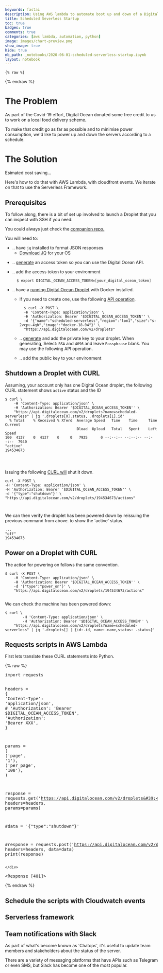 ```yaml
---
keywords: fastai
description: Using AWS lambda to automate boot up and down of a Digital Ocean droplet with Slack notifications
title: Scheduled Severless Startup
toc: true 
badges: true
comments: true
categories: [aws lambda, automation, python]
image: images/chart-preview.png
show_image: true
hide: true
nb_path: _notebooks/2020-06-01-scheduled-serverless-startup.ipynb
layout: notebook
---
```


<!--
#################################################
### THIS FILE WAS AUTOGENERATED! DO NOT EDIT! ###
#################################################
# file to edit: _notebooks/2020-06-01-scheduled-serverless-startup.ipynb
-->

<div class="container" id="notebook-container">
        
    {% raw %}
    
<div class="cell border-box-sizing code_cell rendered">

</div>
    {% endraw %}

<div class="cell border-box-sizing text_cell rendered"><div class="inner_cell">
<div class="text_cell_render border-box-sizing rendered_html">
<h1 id="The-Problem">The Problem<a class="anchor-link" href="#The-Problem"> </a></h1><p>As part of the Covid-19 effort, Digital Ocean donated some free credit to us to work on a local food delivery scheme.</p>
<p>To make that credit go as far as possible and to minimise power consumption, we'd like to power up and down the servers according to a schedule.</p>
<h1 id="The-Solution">The Solution<a class="anchor-link" href="#The-Solution"> </a></h1><p>Esimated cost saving...</p>
<p>Here's how to do that with AWS Lambda, with cloudfront events. We iterate on that to use the Serverless Framework.</p>
<h2 id="Prerequisites">Prerequisites<a class="anchor-link" href="#Prerequisites"> </a></h2><p>To follow along, there is a bit of set up involved to launch a Droplet that you can inspect with SSH if you need.</p>
<p>You could always just check the <a href="https://github.com/jonwhittlestone/scheduled-serverless-startup">companion repo.</a></p>
<p>You will need to:</p>
<ul>
<li>.. have <code>jq</code> installed to format JSON responses<ul>
<li><a href="https://stedolan.github.io/jq/download/">Download JQ</a> for your OS</li>
</ul>
</li>
</ul>
<ul>
<li>.. <a href="https://www.digitalocean.com/docs/apis-clis/api/">generate</a> an access token so you can use the Digital Ocean API.</li>
</ul>
<ul>
<li><p>.. add the access token to your environment</p>

<pre><code>  $ export DIGITAL_OCEAN_ACCESS_TOKEN=[your_digital_ocean_token]</code></pre>
</li>
<li><p>.. have a <a href="https://www.digitalocean.com/docs/droplets/quickstart/#create-droplets">running Digital Ocean Droplet</a> with Docker installed.</p>
<ul>
<li><p>If you need to create one, use the following <a href="https://developers.digitalocean.com/documentation/v2/#create-a-new-droplet">API operation</a>.</p>

<pre><code>  $ curl -X POST \
  -H 'Content-Type: application/json' \
  -H 'Authorization: Bearer '$DIGITAL_OCEAN_ACCESS_TOKEN'' \
  -d '{"name":"scheduled-serverless","region":"lon1","size":"s-2vcpu-4gb","image":"docker-18-04"}' \
  "https://api.digitalocean.com/v2/droplets"</code></pre>
</li>
<li><p>.. <a href="https://8gwifi.org/sshfunctions.jsp">generate</a> and add the private key to your droplet. When generating, Select: <code>RSA</code> and <code>4096</code> and leave <code>Passphrase</code> blank. You may use the following API operation.</p>
</li>
<li><p>.. add the public key to your environment</p>
</li>
</ul>
</li>
</ul>

</div>
</div>
</div>
<div class="cell border-box-sizing text_cell rendered"><div class="inner_cell">
<div class="text_cell_render border-box-sizing rendered_html">
<h2 id="Shutdown-a-Droplet-with-CURL">Shutdown a Droplet with CURL<a class="anchor-link" href="#Shutdown-a-Droplet-with-CURL"> </a></h2><p>Assuming, your account only has one Digital Ocean droplet, the following CURL statement shows <code>active</code> status and the ID</p>

<pre><code>$ curl \
    -H 'Content-Type: application/json' \
    -H 'Authorization: Bearer '$DIGITAL_OCEAN_ACCESS_TOKEN'' \
    "https://api.digitalocean.com/v2/droplets?name=scheduled-serverless" | jq '.droplets[0].status, .droplets[1].id'
  % Total    % Received % Xferd  Average Speed   Time    Time     Time  Current
                                 Dload  Upload   Total   Spent    Left  Speed
100  4137    0  4137    0     0   7925      0 --:--:-- --:--:-- --:--:--  7940
"active"
194534673



</code></pre>
<p>Issuing the following <a href="https://developers.digitalocean.com/documentation/v2/#shutdown-a-droplet">CURL will</a> shut it down.</p>

<pre><code>curl -X POST \
-H 'Content-Type: application/json' \
-H 'Authorization: Bearer '$DIGITAL_OCEAN_ACCESS_TOKEN'' \
-d '{"type":"shutdown"}' \
"https://api.digitalocean.com/v2/droplets/194534673/actions"


</code></pre>
<p>We can then verify  the droplet has been powered down by reissuing the previous command from above. to show the 'active' status.</p>

<pre><code>...
"off"
194534673</code></pre>

</div>
</div>
</div>
<div class="cell border-box-sizing text_cell rendered"><div class="inner_cell">
<div class="text_cell_render border-box-sizing rendered_html">
<h2 id="Power-on-a-Droplet-with-CURL">Power on a Droplet with CURL<a class="anchor-link" href="#Power-on-a-Droplet-with-CURL"> </a></h2><p>The action for powering on follows the same convention.</p>

<pre><code>$ curl -X POST \
    -H 'Content-Type: application/json' \
    -H 'Authorization: Bearer '$DIGITAL_OCEAN_ACCESS_TOKEN'' \
    -d '{"type":"power_on"}' \
    "https://api.digitalocean.com/v2/droplets/194534673/actions"

</code></pre>
<p>We can check the machine has been powered down:</p>

<pre><code>$ curl \
        -H 'Content-Type: application/json' \
        -H 'Authorization: Bearer '$DIGITAL_OCEAN_ACCESS_TOKEN'' \
    "https://api.digitalocean.com/v2/droplets?name=scheduled-serverless" | jq '.droplets[] | {id:.id, name:.name,status: .status}'</code></pre>

</div>
</div>
</div>
<div class="cell border-box-sizing text_cell rendered"><div class="inner_cell">
<div class="text_cell_render border-box-sizing rendered_html">
<h2 id="Requests-scripts-in-AWS-Lambda">Requests scripts in AWS Lambda<a class="anchor-link" href="#Requests-scripts-in-AWS-Lambda"> </a></h2><p>First lets translate these CURL statements into Python.</p>

</div>
</div>
</div>
    {% raw %}
    
<div class="cell border-box-sizing code_cell rendered">
<div class="input">

<div class="inner_cell">
    <div class="input_area">
<div class=" highlight hl-ipython3"><pre><span></span><span class="kn">import</span> <span class="nn">requests</span>

<span class="n">headers</span> <span class="o">=</span> <span class="p">{</span>
    <span class="s1">&#39;Content-Type&#39;</span><span class="p">:</span> <span class="s1">&#39;application/json&#39;</span><span class="p">,</span>
<span class="c1">#     &#39;Authorization&#39;: &#39;Bearer $DIGITAL_OCEAN_ACCESS_TOKEN&#39;,</span>
    <span class="s1">&#39;Authorization&#39;</span><span class="p">:</span> <span class="s1">&#39;Bearer XXX&#39;</span><span class="p">,</span>
<span class="p">}</span>

<span class="n">params</span> <span class="o">=</span> <span class="p">(</span>
    <span class="p">(</span><span class="s1">&#39;page&#39;</span><span class="p">,</span> <span class="s1">&#39;1&#39;</span><span class="p">),</span>
    <span class="p">(</span><span class="s1">&#39;per_page&#39;</span><span class="p">,</span> <span class="s1">&#39;100&#39;</span><span class="p">),</span>
<span class="p">)</span>

<span class="n">response</span> <span class="o">=</span> <span class="n">requests</span><span class="o">.</span><span class="n">get</span><span class="p">(</span><span class="s1">&#39;https://api.digitalocean.com/v2/droplets&#39;</span><span class="p">,</span> <span class="n">headers</span><span class="o">=</span><span class="n">headers</span><span class="p">,</span> <span class="n">params</span><span class="o">=</span><span class="n">params</span><span class="p">)</span>


 
<span class="c1">#data = &#39;{&quot;type&quot;:&quot;shutdown&quot;}&#39;</span>

<span class="c1">#response = requests.post(&#39;https://api.digitalocean.com/v2/droplets/194534673/actions&#39;, headers=headers, data=data)</span>
<span class="nb">print</span><span class="p">(</span><span class="n">response</span><span class="p">)</span>
</pre></div>

    </div>
</div>
</div>

<div class="output_wrapper">
<div class="output">

<div class="output_area">

<div class="output_subarea output_stream output_stdout output_text">
<pre>&lt;Response [401]&gt;
</pre>
</div>
</div>

</div>
</div>

</div>
    {% endraw %}

<div class="cell border-box-sizing text_cell rendered"><div class="inner_cell">
<div class="text_cell_render border-box-sizing rendered_html">
<h2 id="Schedule-the-scripts-with-Cloudwatch-events">Schedule the scripts with Cloudwatch events<a class="anchor-link" href="#Schedule-the-scripts-with-Cloudwatch-events"> </a></h2>
</div>
</div>
</div>
<div class="cell border-box-sizing text_cell rendered"><div class="inner_cell">
<div class="text_cell_render border-box-sizing rendered_html">
<h2 id="Serverless-framework">Serverless framework<a class="anchor-link" href="#Serverless-framework"> </a></h2>
</div>
</div>
</div>
<div class="cell border-box-sizing text_cell rendered"><div class="inner_cell">
<div class="text_cell_render border-box-sizing rendered_html">
<h2 id="Team-notifications-with-Slack">Team notifications with Slack<a class="anchor-link" href="#Team-notifications-with-Slack"> </a></h2><p>As part of what's become known as 'Chatops', it's useful to update team members and stakeholders about the status of the server.</p>
<p>There are a variety of messaging platforms that have APIs such as Telegram or even SMS, but Slack has become one of the most popular.</p>

</div>
</div>
</div>
</div>
 

